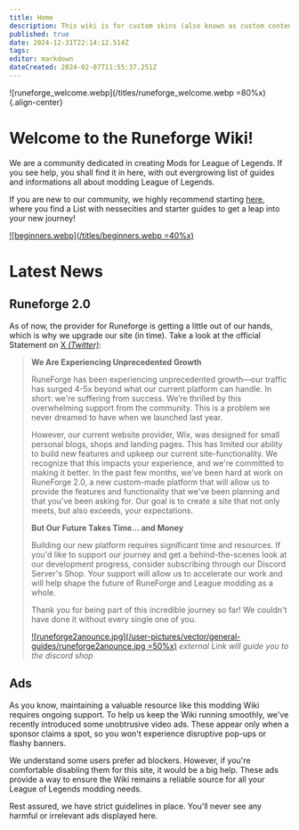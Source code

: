 ```yaml
---
title: Home
description: This wiki is for custom skins (also known as custom content) and provides a source of information across the League of Legends modding community.
published: true
date: 2024-12-31T22:14:12.514Z
tags: 
editor: markdown
dateCreated: 2024-02-07T11:55:37.251Z
---
```



![runeforge_welcome.webp](/titles/runeforge_welcome.webp =80%x){.align-center}

# **Welcome to the Runeforge Wiki!**

We are a community dedicated in creating Mods for League of Legends. If you see help, you shall find it in here, with out evergrowing list of guides and informations all about modding League of Legends. 

If you are new to our community, we highly recommend starting [here](/core-guides/get-started), where you find a List with nessecities and starter guides to get a leap into your new journey!

[![beginners.webp](/titles/beginners.webp =40%x)](/core-guides/get-started)


# Latest News

## Runeforge 2.0

As of now, the provider for Runeforge is getting a little out of our hands, which is why we upgrade our site (in time). Take a look at the official Statement on [X *(Twitter)*](https://x.com/RuneForgeio/status/1835693736396742896):

> **We Are Experiencing Unprecedented Growth**
> 
> RuneForge has been experiencing unprecedented growth—our traffic has surged 4-5x beyond what our current platform can handle. In short: we're suffering from success. We’re thrilled by this overwhelming support from the community. This is a problem we never dreamed to have when we launched last year.
> 
> However, our current website provider, Wix, was designed for small personal blogs, shops and landing pages. This has limited our ability to build new features and upkeep our current site-functionality. We recognize that this impacts your experience, and we're committed to making it better. In the past few months, we’ve been hard at work on RuneForge 2.0, a new custom-made platform that will allow us to provide the features and functionality that we've been planning and that you've been asking for. Our goal is to create a site that not only meets, but also exceeds, your expectations.
> 
> **But Our Future Takes Time... and Money**
> 
> Building our new platform requires significant time and resources. If you'd like to support our journey and get a behind-the-scenes look at our development progress, consider subscribing through our Discord Server's Shop. Your support will allow us to accelerate our work and will help shape the future of RuneForge and League modding as a whole.
> 
> Thank you for being part of this incredible journey so far! We couldn't have done it without every single one of you.
>
> [![runeforge2anounce.jpg](/user-pictures/vector/general-guides/runeforge2anounce.jpg =50%x)](https://discord.com/channels/1062123296725930074/shop)
> *external Link will guide you to the discord shop*


## Ads

As you know, maintaining a valuable resource like this modding Wiki requires ongoing support. To help us keep the Wiki running smoothly, we've recently introduced some unobtrusive video ads. These appear only when a sponsor claims a spot, so you won't experience disruptive pop-ups or flashy banners.

We understand some users prefer ad blockers. However, if you're comfortable disabling them for this site, it would be a big help.  These ads provide a way to ensure the Wiki remains a reliable source for all your League of Legends modding needs.

Rest assured, we have strict guidelines in place. You'll never see any harmful or irrelevant ads displayed here.




